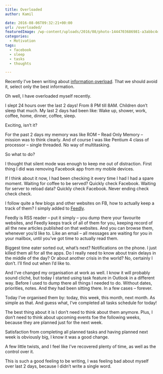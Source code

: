 ```yaml
---
title: Overloaded
author: Kamil

date: 2016-08-06T09:32:21+00:00
url: /overloaded/
featuredImage: /wp-content/uploads/2016/08/photo-1444703686981-a3abbc4d4fe3.jpg
categories:
  - Motivation
tags:
  - facebook
  - sleep
  - tasks
  - thoughts

---
```

Recently I&#8217;ve been writing about <a href="https://kamilpro.com/thoughts/spam/" target="_blank">information overload</a>. That we should avoid it, select only the best information.

Oh well, I have overloaded myself recently.

I slept 24 hours over the last 2 days! From 8 PM till 8AM. Children don’t sleep that much. My last 2 days had been like: Wake up, shower, work, coffee, home, dinner, coffee, sleep.

Exciting, isn&#8217;t it?

For the past 2 days my memory was like ROM – Read Only Memory – mission was to think clearly. And of course I was like Pentium 4 class of processor – single threaded. No way of multitasking.

So what to do?

I thought that silent mode was enough to keep me out of distraction. First thing I did was removing Facebook app from my mobile devices.

If I think about it now, I had been checking it every time I had I had a spare moment. Waiting for coffee to be served? Quickly check Facebook. Waiting for server to reload data? Quickly check Facebook. Never ending check check check.

I follow quite a few blogs and other websites on FB, how to actually keep a track of them? I simply added to [Feedly][1].

Feedly is RSS reader – put it simply – you dump there your favourite websites, and Feedly keeps track of all of them for you, keeping record of all the new articles published on that websites. And you can browse them, whenever you’d like to. Like an email – all messages are waiting for you in your mailbox, until you’ve got time to actually read them.

Biggest time eater sorted out, what’s next? Notifications on the phone. I just killed them all for all the apps. Do I really need to know about train delays in the middle of the day? Or about another crisis in the world? No, certainly I don’t. I’ll find out when I’d like to.

And I’ve changed my organisation at work as well. I know it will probably sound cliché, but today I started using task feature in Outlook in a different way. Before I used to dump there all things I needed to do. Without dates, priorities, notes. And they had been sitting there. In a few cases – forever.

Today I’ve organised them by: today, this week, this month, next month. As simple as that. And guess what, I’ve completed all tasks schedule for today!

The best thing about it is I don’t need to think about them anymore. Plus, I don’t need to think about upcoming events foe the following weeks, because they are planned just for the next week.

Satisfaction from completing all planned tasks and having planned next week is obviously big, I know it was a good change.

A few little twists, and I feel like I’ve recovered plenty of time, as well as the control over it.

This is such a good feeling to be writing, I was feeling bad about myself over last 2 days, because I didn’t write a single word.

 [1]: http://feedly.com

